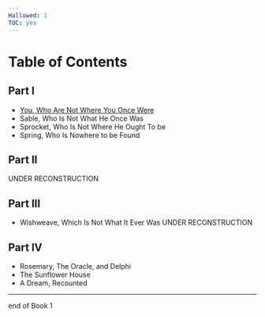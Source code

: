 ```yaml
---
Hallowed: 1
TOC: yes
---
```


# Table of Contents
## Part I
- [You, Who Are Not Where You Once Were](https://advertiser-unfriendly.com/hallowed/book1/1)
- Sable, Who Is Not What He Once Was
- Sprocket, Who Is Not Where He Ought To be
- Spring, Who Is Nowhere to be Found

## Part II
UNDER RECONSTRUCTION
## Part III
- Wishweave, Which Is Not What It Ever Was
UNDER RECONSTRUCTION

## Part IV
- Rosemary, The Oracle, and Delphi
- The Sunflower House
- A Dream, Recounted
---
end of Book 1
